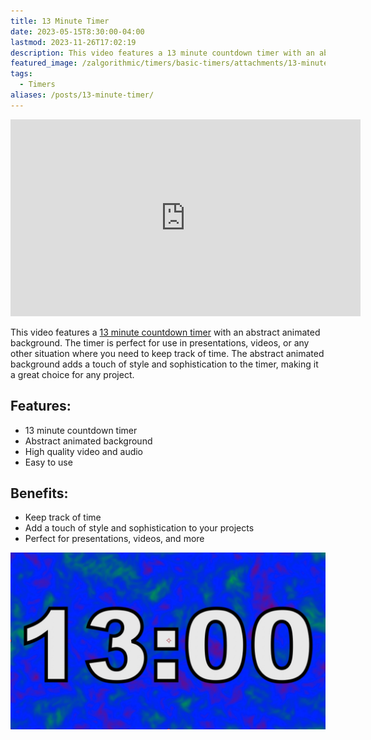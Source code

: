 ```yaml
---
title: 13 Minute Timer
date: 2023-05-15T8:30:00-04:00
lastmod: 2023-11-26T17:02:19
description: This video features a 13 minute countdown timer with an abstract animated background.
featured_image: /zalgorithmic/timers/basic-timers/attachments/13-minute-timer.jpg
tags:
  - Timers
aliases: /posts/13-minute-timer/
---
```


<div class="iframe-16-9-container">
<iframe class="youTubeIframe" width="560" height="315" src="https://www.youtube.com/embed/7Vfls3dJLZI" title="13 Minute Timer" frameborder="0" allow="accelerometer; autoplay; clipboard-write; encrypted-media; gyroscope; picture-in-picture; web-share" allowfullscreen></iframe>
</div>

This video features a [13 minute countdown timer](<(https://youtu.be/7Vfls3dJLZI)>) with an abstract animated background. The timer is perfect for use in presentations, videos, or any other situation where you need to keep track of time. The abstract animated background adds a touch of style and sophistication to the timer, making it a great choice for any project.

## Features:

- 13 minute countdown timer
- Abstract animated background
- High quality video and audio
- Easy to use

## Benefits:

- Keep track of time
- Add a touch of style and sophistication to your projects
- Perfect for presentations, videos, and more

[![13 Minute Timer](./attachments/13-minute-timer.jpg)](https://youtu.be/7Vfls3dJLZI)
